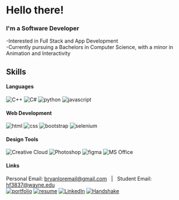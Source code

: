 # Hello there!
### I'm a Software Developer
-Interested in Full Stack and App Development  
-Currently pursuing a Bachelors in Computer Science, with a minor in Animation and Interactivity  
  
## Skills  
 
#### Languages   
![C++](https://img.shields.io/badge/C%2B%2B-00589d?style=for-the-badge&logo=C%2B%2B&logoColor=white)
![C#](https://img.shields.io/badge/C%23-9f74da?style=for-the-badge&logo=C+sharp&logoColor=white)
![python](https://img.shields.io/badge/Python-3776AB?style=for-the-badge&logo=python&logoColor=white)
![javascript](https://img.shields.io/badge/JavaScript-323330?style=for-the-badge&logo=javascript&logoColor=F7DF1E)


#### Web Development
![html](https://img.shields.io/badge/HTML5-E34F26?style=for-the-badge&logo=html5&logoColor=white)
![css](https://img.shields.io/badge/CSS3-1572B6?style=for-the-badge&logo=css3&logoColor=white)
![bootstrap](https://img.shields.io/badge/Bootstrap-563D7C?style=for-the-badge&logo=bootstrap&logoColor=white)
![selenium](https://img.shields.io/badge/selenium-00b400?style=for-the-badge&logo=selenium&logoColor=white)

#### Design Tools  
![Creative Cloud](https://img.shields.io/badge/Creative_Cloud-ff8f00?style=for-the-badge&logo=Adobe+Creative+Cloud&logoColor=white)
![Photoshop](https://img.shields.io/badge/Photoshop-001833?style=for-the-badge&logo=Adobe+Photoshop&logoColor=white)
![figma](https://img.shields.io/badge/figma-000000?style=for-the-badge&logo=figma&logoColor=white)
![MS Office](https://img.shields.io/badge/MS_Office-eb3d01?style=for-the-badge&logo=Microsoft+Office&logoColor=white)
  
#### Links
Personal Email: bryanloremail@gmail.com &nbsp;  | &nbsp;  Student Email: hf3837@wayne.edu  
[![portfolio](https://img.shields.io/badge/Portfolio-5340ff?style=for-the-badge&logo=Google-chrome&logoColor=white)](https://bryanlor.webflow.io/)
[![resume](https://img.shields.io/badge/Resume-4285F4?style=for-the-badge&logo=read-the-docs&logoColor=white)](https://uploads-ssl.webflow.com/63141e4d7abad86d6ff6abe3/6337bfc2ab4d88a47301bd12_Bryan%20Lor%20Software%20Engineering%20Resume%202022.pdf)
[![LinkedIn](https://img.shields.io/badge/LinkedIn-0c64c5?style=for-the-badge&logo=linkedin&logoColor=white)](https://www.linkedin.com/in/bryan-lor/)
[![Handshake](https://img.shields.io/badge/Handshake-ff1616?style=for-the-badge&logo=handshake&logoColor=white)](https://app.joinhandshake.com/stu/users/32925718)


<!---
![github](https://img.shields.io/badge/GitHub-000000?style=for-the-badge&logo=GitHub&logoColor=white)  
Bryan-Lor/Bryan-Lor is a ✨ special ✨ repository because its `README.md` (this file) appears on your GitHub profile.
You can click the Preview link to take a look at your changes.
--->
